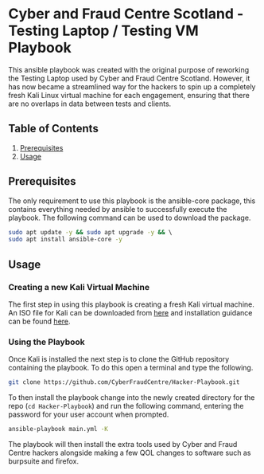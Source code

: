 # Cyber and Fraud Centre Scotland - Testing Laptop / Testing VM Playbook

This ansible playbook was created with the original purpose of reworking the
Testing Laptop used by Cyber and Fraud Centre Scotland. However, it has now became
a streamlined way for the hackers to spin up a completely fresh Kali Linux virtual
machine for each engagement, ensuring that there are no overlaps in data between
tests and clients.

## Table of Contents

1. [Prerequisites](#prerequisites)
1. [Usage](#usage)

## Prerequisites

The only requirement to use this playbook is the ansible-core package, this contains
everything needed by ansible to successfully execute the playbook. The following
command can be used to download the package.

```bash
sudo apt update -y && sudo apt upgrade -y && \ 
sudo apt install ansible-core -y
```

## Usage

### Creating a new Kali Virtual Machine

The first step in using this playbook is creating a fresh Kali virtual machine.
An ISO file for Kali can be downloaded from [here](https://www.kali.org/get-kali/#kali-installer-images)
and installation guidance can be found [here](https://www.kali.org/docs/installation/hard-disk-install/).

### Using the Playbook

Once Kali is installed the next step is to clone the GitHub repository containing
the playbook. To do this open a terminal and type the following.

```bash
git clone https://github.com/CyberFraudCentre/Hacker-Playbook.git
```

To then install the playbook change into the newly created directory for the repo
(`cd Hacker-Playbook`) and run the following command, entering the password for
your user account when prompted.

```bash
ansible-playbook main.yml -K
```

The playbook will then install the extra tools used by Cyber and Fraud Centre hackers
alongside making a few QOL changes to software such as burpsuite and firefox.

